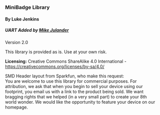 ### MiniBadge Library

#### By Luke Jenkins
##### UART Added by [Mike Julander](https://github.com/Sodium-Hydrogen)

Version 2.0  

This library is provided as is. Use at your own risk.  

**Licensing:** Creative Commons ShareAlike 4.0 International - https://creativecommons.org/licenses/by-sa/4.0/  

SMD Header layout from Sparkfun, who make this request:  
You are welcome to use this library for commercial purposes. For attribution, we ask that when you begin to sell your device using our footprint, you email us with a link to the product being sold. We want bragging rights that we helped (in a very small part) to create your 8th world wonder. We would like the opportunity to feature your device on our homepage.
